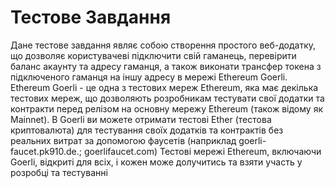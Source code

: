 # Тестове Завдання 

Дане тестове завдання являє собою створення простого веб-додатку, що дозволяє користувачеві підключити свій гаманець, перевірити баланс акаунту та адресу гаманця, а також виконати трансфер токена з підключеного гаманця на іншу адресу в мережі Ethereum Goerli. Ethereum Goerli - це одна з тестових мереж Ethereum, яка має декілька тестових мереж, що дозволяють розробникам тестувати свої додатки та контракти перед релізом на основну мережу Ethereum (також відому як Mainnet). В Goerli ви можете отримати тестові Ether (тестова криптовалюта) для тестування своїх додатків та контрактів без реальних витрат за допомогою фаусетів (наприклад goerli-faucet.pk910.de.; goerlifaucet.com) Тестові мережі Ethereum, включаючи Goerli, відкриті для всіх, і кожен може долучитись та взяти участь у розробці та тестуванні


